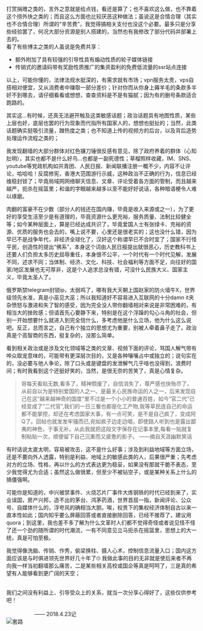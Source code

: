 打赏捐赠之类的，言外之意就是给点钱，看还是算了；也不喜欢这么做，也不靠着这个捞外快之类的；而且这么方面也比较厌恶这种做法；虽说这是合情合理（其实也不合情合理）所谓的“辛苦费”，我觉得搞相关支付也没这个必要。最多只是分享些经验罢了，何况大部分资源是别人搭建的，当然也有我修改了部分代码并部署上去的。<br> 
看了有些博主之类的人虽说是免费共享：
* 额外附加了具有较强的引导性具有煽动性质的轮子媒体链接
* 传销式的邀请码带有奖励性质推广的集资盈利的免费低流量的ssr站点连接

以上，可能你懂的，法律法规水挺深的，有需求就有市场；vpn服务太贵，vps自搭相对便宜，又从消费者中赚取一部分差价；针对你而从你身上薅羊毛的条款多半好不到哪去，请仔细看看或想想，查查资料是不是有猫腻；因为有的删号条款适合跑路的。<br>
 
其实这...有时候，还真无法避开触及这类敏感话题；政治话题具有地图性质，某些上层也好，底层也罢的行为现象而代指所有国家人的，想想也挺扯的；当然，此类话题确实挺吸引流量，蹭热度之类；也不知道上传的视频方的后台，以及背后造势处理运作流程之类的；  <br>  

我发现翻墙的大部分群体对红色镰刀锤很反感有意见，除了政府养着的群体（心知肚明），其实也都不是什么好鸟...也都是一副死德性；草榴照样收藏，IM、SNS、youtube等党政机构如共青团、人民日报、新闻联播注册一概不少，内容不让评论，哈哈哈！反腐修宪，香港大范围游行示威，这种政治不正确的行为，信息已经维稳封锁了；毕竟局域网网络聊天信息、文章、评论受着各方面的管制，而且越来越严，扼杀在摇篮里；和谐的字眼越来越多以至不能好好说话，各种暗语梗令人难以琢磨。<br>

肉翻的富豪不在少数（部分人的钱还在国内赚，毕竟是收入来源或之一），为了更好的享受生活至少是有道理的，毕竟资源什么更充裕，服务质量、法制比较健全等；如今某种层面上，算是已经达成共识了，毕竟爱国人士有张绿卡、充裕的资源、优质的服务也会去的，嘴上说不要，心里还是很老实的；这也没什么错，因为早已不是战争年代，非经济全球化了，汉奸这个称谓早已不合时宜了；国家不行怪平民，创造性的提出“佛系”，本身这个词由人民日报提出就很恶心，历史教科书上还要人们负担太多历史屈辱重任，本身很不公平，一个时代有一个时代见解，发展不同，述求不同；当体制、经济、文化、科技、社会福利等方面不足，向往好的国家/地区发展也无可厚非，这是个人追求总没有错，可没什么民族大义、国家主义，毕竟太圣人了。<br>


俄罗斯禁telegram封锁ip，太弱鸡了，哪有我大天朝上国赵家的防火墙牛X，世界级领先水准，真是小巫见大巫；所以我知道好不容易进入互联网的十分damn it夹杂愤怒与激进和失了智的感受，因为完全没人带你翻墙相对来说是非常困难的，有相当大的挫败感；但请首先心要静下来，特别是在这个浮躁的勾心斗角的社会，但别一开始想要什么就进入到完全信什么，多考虑他是什么立场，他为什么这么说吧。反正，总而言之，自己有个独立的思想尤为重要，别被人牵着鼻子走了。政治真是个高智商的东西，挺复杂的，没那么简单。<br> 

看到相关政治或是涉及文化领域等之类的文章、视频下面的评论，骂国人解气带有哗众取宠意味的，可能带有更深层次目的，又是各种嚷嚷占中或独立的；说句实在的，没必要与他人争论，除了口头或是键盘的发泄解气几乎啥也没得到，浪费时间；有时我看到这个还挺好笑的，当然，是很无奈的苦笑了，真是心情复杂。<br>

> 哥每天看贴无数,看多了，精神颓废了，自信消失了，尊严感也快殆尽了，从前自以为是特别爱国的人之一、是最关心民族命运的人之一，后来发现自己在这“越来越神奇的国度”里不过是一个小小的普通百姓，如今“官二代”已经变成了“二代官”,我们的一日三餐也都是化工产物,我等草民连自己的命运都不能掌控，却还在考虑国家大事，有一点可笑，是不是自己疯了，变成阿Q了。回帖也就发发牢骚而已,宛如疯子边走边唱，即使路人听到也是露出鄙夷的神色，于事无补。从此我就把这段文字保存在记事本里,每看一贴就复制粘贴一次，顺便留下自己沉重而又疲惫的影子。 ——摘自天涯幽默笑话

有时话说太直太明，容易被攻击，这不是什么好事；涉及到利益地域等方面立场，还是不要向外人透露，特别是利益、地域上的敏感此类的人，后果很严重；先考虑对方的立场、性格，再以什么的方式表达更为稳妥，如果没有那就干脆不表态，至少我觉得尤为合适；虽然这么做很累，但至少不被钻空子，或是某种关系上什么的搞僵强啊。<br>  
 
可能你是知道的，中兴被禁事件、火烧芯片厂事件大炼钢铁的时代已经到来了，实业误国，房产兴邦，造不出的茅台、鸿茅药酒，世界首屈一指，新闻评论、公众号、自媒体什么的，浮夸风的确相当大胆。唉，权贵下的集权经济体制自古以来一直本性如此；国内知乎要么屏蔽回答或者直接删除回答，已经不推荐了，建议用quora；到这里，我也差不多了解为什么文革时人们都不觉得奇怪或者说见怪不怪了还一个劲的随所谓的时代潮流，一有不同意见立马扼杀在摇篮里，思想上的大一统，真是可怕至极。<br>

我觉得像洗脑、传销、作秀，偷梁换柱、摄人心术，控制信息流量入口；国内这方面应该是与时俱进领先世界好几十年了🙄 我做此事的目的无非就是使后来者不再向我一样当初翻墙那么痛苦，二是某些相关高校或国企等真是呵呵了，三是真的希望有人能够看到更广阔的天空；<br>   

我们之间没有利益上、引导受众上的关系，就当一次分享心得好了，这些仅供参考吧！<br>
&emsp;&emsp;&emsp;&emsp;&emsp;&emsp;&emsp;&emsp;&emsp;&emsp;&emsp;&emsp;&emsp;&emsp;&emsp;&emsp;&emsp;&emsp;&emsp;&emsp;&emsp;&emsp;&emsp;&emsp;&emsp;&emsp;&emsp;&emsp;&emsp;&emsp;&emsp;&emsp;&emsp;&emsp;&emsp;&emsp;&emsp;&emsp;&emsp;&emsp;&emsp; —— 2018.4.23记<br>
![套路](https://lh3.googleusercontent.com/-XYm6F80e3c8/WrnN9XJR_GI/AAAAAAAAAJw/rfGNsY4a12Qbcz0YICElj6puAP1J7docACJoC/w530-h530-n-rw/6af89bc8gw1f8rt3f0e2sj20hs0hs75u.jpg)
